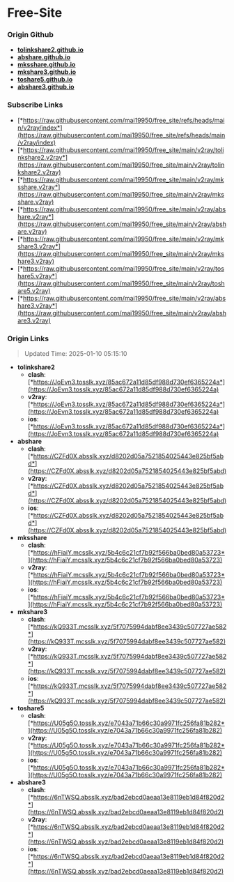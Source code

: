 # Free-Site

### Origin Github

- [**tolinkshare2.github.io**](https://github.com/tolinkshare2/tolinkshare2.github.io)
- [**abshare.github.io**](https://github.com/abshare/abshare.github.io)
- [**mksshare.github.io**](https://github.com/mksshare/mksshare.github.io)
- [**mkshare3.github.io**](https://github.com/mkshare3/mkshare3.github.io)
- [**toshare5.github.io**](https://github.com/toshare5/toshare5.github.io)
- [**abshare3.github.io**](https://github.com/abshare3/abshare3.github.io)

### Subscribe Links

- [*https://raw.githubusercontent.com/mai19950/free_site/refs/heads/main/v2ray/index*](https://raw.githubusercontent.com/mai19950/free_site/refs/heads/main/v2ray/index)
- [*https://raw.githubusercontent.com/mai19950/free_site/main/v2ray/tolinkshare2.v2ray*](https://raw.githubusercontent.com/mai19950/free_site/main/v2ray/tolinkshare2.v2ray)
- [*https://raw.githubusercontent.com/mai19950/free_site/main/v2ray/mksshare.v2ray*](https://raw.githubusercontent.com/mai19950/free_site/main/v2ray/mksshare.v2ray)
- [*https://raw.githubusercontent.com/mai19950/free_site/main/v2ray/abshare.v2ray*](https://raw.githubusercontent.com/mai19950/free_site/main/v2ray/abshare.v2ray)
- [*https://raw.githubusercontent.com/mai19950/free_site/main/v2ray/mkshare3.v2ray*](https://raw.githubusercontent.com/mai19950/free_site/main/v2ray/mkshare3.v2ray)
- [*https://raw.githubusercontent.com/mai19950/free_site/main/v2ray/toshare5.v2ray*](https://raw.githubusercontent.com/mai19950/free_site/main/v2ray/toshare5.v2ray)
- [*https://raw.githubusercontent.com/mai19950/free_site/main/v2ray/abshare3.v2ray*](https://raw.githubusercontent.com/mai19950/free_site/main/v2ray/abshare3.v2ray)

### Origin Links

> Updated Time: 2025-01-10 05:15:10

- **tolinkshare2**
  - **clash**: [*https://JoEvn3.tosslk.xyz/85ac672a11d85df988d730ef6365224a*](https://JoEvn3.tosslk.xyz/85ac672a11d85df988d730ef6365224a)
  - **v2ray**: [*https://JoEvn3.tosslk.xyz/85ac672a11d85df988d730ef6365224a*](https://JoEvn3.tosslk.xyz/85ac672a11d85df988d730ef6365224a)
  - **ios**: [*https://JoEvn3.tosslk.xyz/85ac672a11d85df988d730ef6365224a*](https://JoEvn3.tosslk.xyz/85ac672a11d85df988d730ef6365224a)
- **abshare**
  - **clash**: [*https://CZFd0X.absslk.xyz/d8202d05a7521854025443e825bf5abd*](https://CZFd0X.absslk.xyz/d8202d05a7521854025443e825bf5abd)
  - **v2ray**: [*https://CZFd0X.absslk.xyz/d8202d05a7521854025443e825bf5abd*](https://CZFd0X.absslk.xyz/d8202d05a7521854025443e825bf5abd)
  - **ios**: [*https://CZFd0X.absslk.xyz/d8202d05a7521854025443e825bf5abd*](https://CZFd0X.absslk.xyz/d8202d05a7521854025443e825bf5abd)
- **mksshare**
  - **clash**: [*https://hFiaiY.mcsslk.xyz/5b4c6c21cf7b92f566ba0bed80a53723*](https://hFiaiY.mcsslk.xyz/5b4c6c21cf7b92f566ba0bed80a53723)
  - **v2ray**: [*https://hFiaiY.mcsslk.xyz/5b4c6c21cf7b92f566ba0bed80a53723*](https://hFiaiY.mcsslk.xyz/5b4c6c21cf7b92f566ba0bed80a53723)
  - **ios**: [*https://hFiaiY.mcsslk.xyz/5b4c6c21cf7b92f566ba0bed80a53723*](https://hFiaiY.mcsslk.xyz/5b4c6c21cf7b92f566ba0bed80a53723)
- **mkshare3**
  - **clash**: [*https://kQ933T.mcsslk.xyz/5f7075994dabf8ee3439c507727ae582*](https://kQ933T.mcsslk.xyz/5f7075994dabf8ee3439c507727ae582)
  - **v2ray**: [*https://kQ933T.mcsslk.xyz/5f7075994dabf8ee3439c507727ae582*](https://kQ933T.mcsslk.xyz/5f7075994dabf8ee3439c507727ae582)
  - **ios**: [*https://kQ933T.mcsslk.xyz/5f7075994dabf8ee3439c507727ae582*](https://kQ933T.mcsslk.xyz/5f7075994dabf8ee3439c507727ae582)
- **toshare5**
  - **clash**: [*https://U05g5O.tosslk.xyz/e7043a71b66c30a9971fc256fa81b282*](https://U05g5O.tosslk.xyz/e7043a71b66c30a9971fc256fa81b282)
  - **v2ray**: [*https://U05g5O.tosslk.xyz/e7043a71b66c30a9971fc256fa81b282*](https://U05g5O.tosslk.xyz/e7043a71b66c30a9971fc256fa81b282)
  - **ios**: [*https://U05g5O.tosslk.xyz/e7043a71b66c30a9971fc256fa81b282*](https://U05g5O.tosslk.xyz/e7043a71b66c30a9971fc256fa81b282)
- **abshare3**
  - **clash**: [*https://6nTWSQ.absslk.xyz/bad2ebcd0aeaa13e8119eb1d84f820d2*](https://6nTWSQ.absslk.xyz/bad2ebcd0aeaa13e8119eb1d84f820d2)
  - **v2ray**: [*https://6nTWSQ.absslk.xyz/bad2ebcd0aeaa13e8119eb1d84f820d2*](https://6nTWSQ.absslk.xyz/bad2ebcd0aeaa13e8119eb1d84f820d2)
  - **ios**: [*https://6nTWSQ.absslk.xyz/bad2ebcd0aeaa13e8119eb1d84f820d2*](https://6nTWSQ.absslk.xyz/bad2ebcd0aeaa13e8119eb1d84f820d2)
